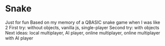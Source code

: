# Snake
Just for fun
Based on my memory of a QBASIC snake game when I was like 2
First try: without objects, vanilla js, single-player
Second try: with objects
Next ideas: local multiplayer, AI player, online multiplayer, online multiplayer with AI player
